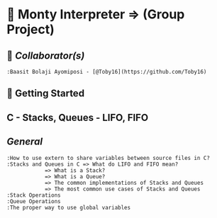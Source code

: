 # :snake: Monty Interpreter => (Group Project)

## :blue_book: *Collaborator(s)*

	:Baasit Bolaji Ayomiposi - [@Toby16](https://github.com/Toby16)



## :running: Getting Started


## C - Stacks, Queues - LIFO, FIFO


## *General*

	:How to use extern to share variables between source files in C?
	:Stacks and Queues in C => What do LIFO and FIFO mean?
				=> What is a Stack?
				=> What is a Queue?
				=> The common implementations of Stacks and Queues
				=> The most common use cases of Stacks and Queues
	:Stack Operations
	:Queue Operations
	:The proper way to use global variables
